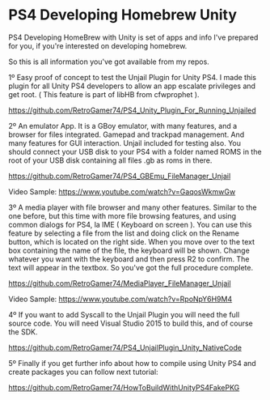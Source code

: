# PS4 Developing Homebrew Unity
PS4 Developing HomeBrew with Unity is set of apps and info I've prepared for you, if you're interested on developing homebrew.

So this is all information you've got available from my repos.

1º Easy proof of concept to test the Unjail Plugin for Unity PS4. I made this plugin for all Unity PS4 developers to allow an app escalate privileges and get root. ( This feature is part of libHB from cfwprophet ).

https://github.com/RetroGamer74/PS4_Unity_Plugin_For_Running_Unjailed

2º An emulator App. It is a GBoy emulator, with many features, and a browser for files integrated. Gamepad and trackpad management. And many features for GUI interaction. Unjail included for testing also. You should connect your USB disk to your PS4 with a folder named ROMS in the root of your USB disk containing all files .gb as roms in there.

https://github.com/RetroGamer74/PS4_GBEmu_FileManager_Unjail

Video Sample: https://www.youtube.com/watch?v=GaqosWkmwGw

3º A media player with file browser and many other features. Similar to the one before, but this time with more file browsing features, and using common dialogs for PS4, la IME ( Keyboard on screen ). You can use this feature by selecting a file from the list and doing click on the Rename button, which is located on the right side. When you move over to the text box containing the name of the file, the keyboard will be shown. Change whatever you want with the keyboard and then press R2 to confirm. The text will appear in the textbox. So you've got the full procedure complete.

https://github.com/RetroGamer74/MediaPlayer_FileManager_Unjail

Video Sample: https://www.youtube.com/watch?v=RpoNpY6H9M4

4º If you want to add Syscall to the Unjail Plugin you will need the full source code. You will need Visual Studio 2015 to build this, and of course the SDK.

https://github.com/RetroGamer74/PS4_UnjailPlugin_Unity_NativeCode

5º Finally if you get further info about how to compile using Unity PS4 and create packages you can follow next tutorial:

https://github.com/RetroGamer74/HowToBuildWithUnityPS4FakePKG
